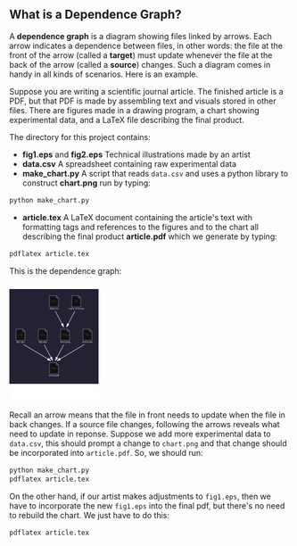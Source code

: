 ## What is a Dependence Graph?

A <b>dependence graph</b> is a diagram showing files linked by arrows.  Each arrow indicates a dependence between files, in other words: the file at the front of the arrow (called a <b>target</b>) must update whenever the file at the back of the arrow (called a <b>source</b>) changes.  Such a diagram comes in handy in all kinds of scenarios.  Here is an example.

Suppose you are writing a scientific journal article.  The finished article is a PDF, but that PDF is made by assembling text and visuals stored in other files.  There are figures made in a drawing program, a chart showing experimental data, and a LaTeX file describing the final product.

The directory for this project contains:

- <b>fig1.eps</b> and <b>fig2.eps</b> Technical illustrations made by an artist
- <b>data.csv</b> A spreadsheet containing raw experimental data
- <b>make_chart.py</b> A script that reads `data.csv` and uses a python library to construct <b>chart.png</b> run by typing:
```sh
python make_chart.py
```
- <b>article.tex</b> A LaTeX document containing the article's text with formatting tags and references to the figures and to the chart all describing the final product <b>article.pdf</b> which we generate by typing:
```sh
pdflatex article.tex
```

This is the dependence graph:

<img src = "journal-article.svg">

Recall an arrow means that the file in front needs to update when the file in back changes.  If a source file changes, following the arrows reveals what need to update in reponse.  Suppose we add more experimental data to `data.csv`, this should prompt a change to `chart.png` and that change should be incorporated into `article.pdf`.  So, we should run:

```sh
python make_chart.py
pdflatex article.tex
```

On the other hand, if our artist makes adjustments to `fig1.eps`, then we have to incorporate the new `fig1.eps` into the final pdf, but there's no need to rebuild the chart.  We just have to do this:

```sh
pdflatex article.tex
```

